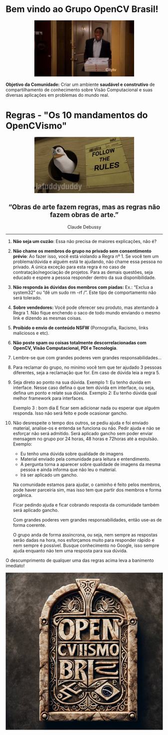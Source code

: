 # Bem vindo ao Grupo OpenCV Brasil!

<div align="center">
    <p align="center">
    <img src="images/imag1.gif">
    </p>
</div>

<b>Objetivo da Comunidade:</b> Criar um ambiente <b>saudável e construtivo</b> de compartilhamento de conhecimento sobre Visão Computacional e suas diversas aplicações em problemas do mundo real.

# Regras -  "Os 10 mandamentos do OpenCVismo"

<div align="center">
    <p align="center">
    <img src="images/imag2.gif"/>
    </p>
</div>

<div align="center">
<h2>“Obras de arte fazem regras, mas as regras não fazem obras de arte.”</h2>
Claude Debussy
</div>

***

1. <b>Não seja um cuzão</b>: Essa não precisa de maiores explicações, não é?

2. <b>Não chame os membros do grupo no privado sem consentimento prévio</b>: Ao fazer isso, você está violando a Regra nº 1. Se você tem um problema/dúvida e alguém está te ajudando, não chame essa pessoa no privado. A única exceção para esta regra é no caso de contratação/negociação de projetos. Para as demais questões, seja educado e espere a pessoa responder dentro da sua disponibilidade.

3. <b>Não responda às dúvidas dos membros com piadas:</b> Ex.: “Exclua a system32” ou “dê um sudo rm -rf  /”. Este tipo de comportamento não será tolerado.

4. <b>Sobre vendedores:</b> Você pode oferecer seu produto, mas atentando à Regra 1. Não fique enchendo o saco de todo mundo enviando o mesmo link e dizendo as mesmas coisas.

5. <b>Proibido o envio de conteúdo NSFW</b> (Pornografia, Racismo, links maliciosos e etc).

6. <b>Não poste spam ou coisas totalmente descorrelacionadas com OpenCV, Visão Computacional, PDI e Tecnologia</b>.

7. Lembre-se que com grandes poderes vem grandes responsabilidades...

8. Para reclamar do grupo, no minímo você tem que ter ajudado 3 pessoas diferentes, seja a reclamação que for. Em caso de dúvida leia a regra 5.

9. Seja direto ao ponto na sua dúvida. 
    Exemplo 1: Eu tenho duvida em interface. 
    Nesse caso defina o que tem dúvida em interface, ou seja, defina um ponto e relate sua dúvida.
    Exemplo 2: Eu tenho dúvida qual melhor framework para interfaces.

    Exemplo 3 : bom dia
    E ficar sem adicionar nada ou esperar que alguém responda. Isso não será feito e pode ocasionar gancho.

11. Não desrespeite o tempo dos outros, se pediu ajuda e foi enviado material, analise-os e entenda se funciona ou não. Pedir ajuda e não se esforçar não será admitido.
    Será aplicado gancho sem poder enviar mensagem no grupo por 24 horas, 48 horas e 72horas até a expulsão.    
    Exemplo: 
    - Eu tenho uma dúvida sobre qualidade de imagens
    - Material enviado pela comunidade para leitura e entendimento.
    - A pergunta torna a aparecer sobre qualidade de imagens da mesma pessoa e ainda informa que não leu o material.
    - Irá ser aplicado um gancho.

    Na comunidade estamos para ajudar, o caminho é feito pelos membros, pode haver parceiria sim, mas isso tem que partir dos membros e forma orgânica.

    Ficar pedindo ajuda e ficar cobrando resposta da comunidade também será aplicado gancho.
    
    Com grandes poderes vem grandes responsabilidades, então use-as de forma coerente.    
    
    O grupo anda de forma assincrona, ou seja, nem sempre as respostas serão dadas na hora, nos esforçamos muito para responder rápido e nem sempre é possível.
    Busque conhecimento no Google, isso sempre ajuda enquanto não tem uma resposta para sua dúvida.

O descumprimento de qualquer uma das regras acima leva a banimento imediato!



<div align="center">
    <p align="center">
    <img src="images/photo_2023-11-30_21-51-41.jpg">
    </p>
</div>
